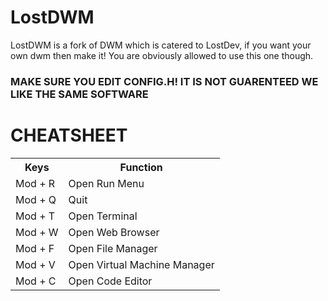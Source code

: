 <html>
<h1>LostDWM</h1>
<p>LostDWM is a fork of DWM which is catered to LostDev, if you want your own dwm then make it! You are obviously allowed to use this one though.</p>
<h3><b>MAKE SURE YOU EDIT CONFIG.H! IT IS NOT GUARENTEED WE LIKE THE SAME SOFTWARE</b></h3> 
<h1>CHEATSHEET</h1>
<table>
<tr>
<th>Keys</th>
<th>Function</th>
</tr>
<tr>
<td>Mod + R</td>
<td>Open Run Menu</td>
</tr>
<tr>
<td>Mod + Q</td>
<td>Quit</td>
</tr>
<tr>
<td>Mod + T</td>
<td>Open Terminal</td>
</tr>
<tr>
<td>Mod + W</td>
<td>Open Web Browser</td>
</tr>
<tr>
<td>Mod + F</td>
<td>Open File Manager</td>
</tr>
<tr>
<td>Mod + V</td>
<td>Open Virtual Machine Manager</td>
</tr>
<tr>
<td>Mod + C</td>
<td>Open Code Editor</td>
</tr>
</table>
</html>